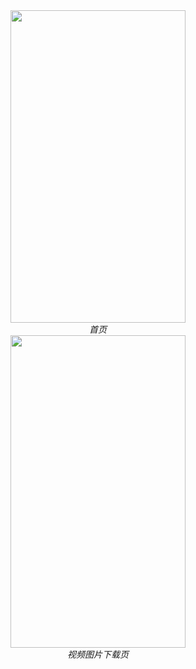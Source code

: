 <div align=center>
	<img width="280" height="500" src="https://github.com/zxuu/DouTu/blob/master/images/20191227_153154.jpg"/>
	<div align=center>
		<em>首页</em>
	</div>
</div>  
<div align=center>
	<img width="280" height="500" src="https://github.com/zxuu/DouTu/blob/master/images/20191227_153224.jpg"/>
	<div align=center>
		<em>视频图片下载页</em>
	</div>
</div>
